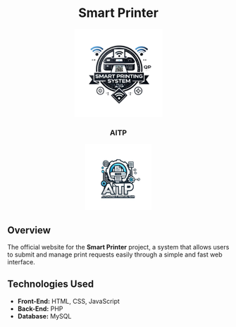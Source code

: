 <h1 align="center">Smart Printer</h1>

<p align="center">
  <img src="logo/printer.png" alt="Smart Printer Logo" width="200">
</p>


<h3 align="center">AITP</h3>

<p align="center">
  <img src="logo/aitp.png" alt="AITP Logo" width="150">
</p>



## Overview  
The official website for the **Smart Printer** project, a system that allows users to submit and manage print requests easily through a simple and fast web interface.  

## Technologies Used  
- **Front-End:** HTML, CSS, JavaScript  
- **Back-End:** PHP  
- **Database:** MySQL
